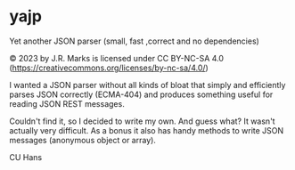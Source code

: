 # yajp
Yet another JSON parser (small, fast ,correct and no dependencies)

© 2023 by J.R. Marks is licensed under CC BY-NC-SA 4.0 (https://creativecommons.org/licenses/by-nc-sa/4.0/)

I wanted a JSON parser without all kinds of bloat that simply and efficiently parses JSON correctly (ECMA-404) and produces something useful for reading JSON REST messages.

Couldn't find it, so I decided to write my own. And guess what? It wasn't actually very difficult. As a bonus it also has handy methods to write JSON messages (anonymous object or array).

CU Hans
